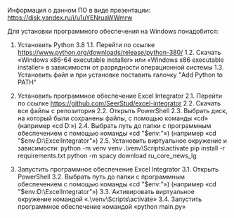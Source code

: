 Информация о данном ПО в виде презентации: https://disk.yandex.ru/i/u1uYENruaWWmrw

Для установки программного обеспечения на Windows понадобится:
1. Установить Python 3.8
1.1. Перейти по ссылке https://www.python.org/downloads/release/python-380/
1.2. Скачать «Windows x86-64 executable installer» или «Windows x86 executable installer» в зависимости от разрядности операционной системы
1.3. Установить файл и при установке поставить галочку "Add Python to PATH"

2. Установить программное обеспечение Excel Integrator
2.1. Перейти по ссылке https://github.com/SeerStud/excel-integrator
2.2. Скачать все файлы с репозитория
2.2. Открыть PowerShell
2.3. Выбрать диск, на который были сохранены файлы, с помощью команды «cd» (например «cd D:»)
2.4. Выбрать путь до папки с программным обеспечением с помощью команды «cd "$env:"») (например «cd "$env:D:\ExcelIntegrator"»)
2.5. Установить виртуальное окружение и зависимости:
python -m venv venv
.\venv\Scripts\activate
pip install -r requirements.txt
python -m spacy download ru_core_news_lg

3. Запустить программное обеспечение Excel Integrator
3.1. Открыть PowerShell
3.2. Выбрать путь до папки с программным обеспечением с помощью команды «cd "$env:"») (например  «cd "$env:D:\ExcelIntegrator"»)
3.3. Активировать виртуальное окружение командой «.\venv\Scripts\activate»
3.4. Запустить программное обеспечение командой «python main.py»
